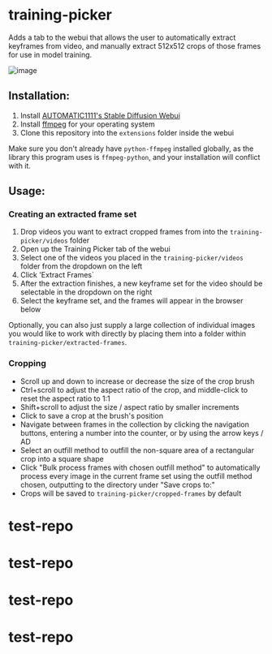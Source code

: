 # training-picker

Adds a tab to the webui that allows the user to automatically extract keyframes from video, and manually extract 512x512 crops of those frames for use in model training.

![image](https://user-images.githubusercontent.com/2313721/200236386-5fed34df-03e4-4ea6-a653-e1b60393afcd.png)

## Installation:

1. Install [AUTOMATIC1111's Stable Diffusion Webui](https://github.com/AUTOMATIC1111/stable-diffusion-webui)
2. Install [ffmpeg](https://ffmpeg.org/) for your operating system
3. Clone this repository into the `extensions` folder inside the webui

Make sure you don't already have `python-ffmpeg` installed globally, as the library this program uses is `ffmpeg-python`, and your installation will conflict with it.

## Usage:

### Creating an extracted frame set

1. Drop videos you want to extract cropped frames from into the `training-picker/videos` folder
2. Open up the Training Picker tab of the webui
3. Select one of the videos you placed in the `training-picker/videos` folder from the dropdown on the left
4. Click 'Extract Frames`
5. After the extraction finishes, a new keyframe set for the video should be selectable in the dropdown on the right
6. Select the keyframe set, and the frames will appear in the browser below

Optionally, you can also just supply a large collection of individual images you would like to work with directly by placing them into a folder within `training-picker/extracted-frames`.

### Cropping

* Scroll up and down to increase or decrease the size of the crop brush
* Ctrl+scroll to adjust the aspect ratio of the crop, and middle-click to reset the aspect ratio to 1:1
* Shift+scroll to adjust the size / aspect ratio by smaller increments
* Click to save a crop at the brush's position
* Navigate between frames in the collection by clicking the navigation buttons, entering a number into the counter, or by using the arrow keys / AD
* Select an outfill method to outfill the non-square area of a rectangular crop into a square shape
* Click "Bulk process frames with chosen outfill method" to automatically process every image in the current frame set using the outfill method chosen, outputting to the directory under "Save crops to:"
* Crops will be saved to `training-picker/cropped-frames` by default
# test-repo
# test-repo
# test-repo
# test-repo
